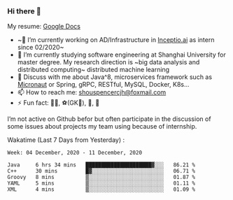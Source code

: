 ### Hi there 👋

My resume: [Google Docs](https://docs.google.com/document/d/1o7iQKDF-_HZUHg6cGiCSl6txrcuQ2tbQttHFFAUeRhc/edit?usp=sharing)

- ~🔭 I’m currently working on AD/Infrastructure in [Inceptio.ai](https://www.inceptio.ai/) as intern since 02/2020~
- 🌱 I’m currently studying software engineering at Shanghai University for master degree. My research direction is ~big data analysis and distributed computing~ distributed machine learning
- 💬 Discuss with me about Java^8, microservices framework such as [Micronaut](http://micronaut.io/) or Spring, gRPC, RESTful, MySQL, Docker, K8s...
- 📫 How to reach me: shouspencercjh@foxmail.com
- ⚡ Fun fact: 🚴‍♂️, ⚽(GK🥅), 🏓, 🏸

I’m not active on Github befor but often participate in the discussion of some issues about projects my team using because of internship.

Wakatime (Last 7 Days from Yesterday) :

<!--START_SECTION:waka-->
```text
Week: 04 December, 2020 - 11 December, 2020

Java     6 hrs 34 mins   █████████████████████▓░░░   86.21 % 
C++      30 mins         █▓░░░░░░░░░░░░░░░░░░░░░░░   06.71 % 
Groovy   8 mins          ▒░░░░░░░░░░░░░░░░░░░░░░░░   01.87 % 
YAML     5 mins          ▒░░░░░░░░░░░░░░░░░░░░░░░░   01.11 % 
XML      4 mins          ▒░░░░░░░░░░░░░░░░░░░░░░░░   01.09 % 
```
<!--END_SECTION:waka-->
